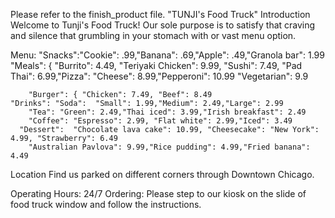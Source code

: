 Please refer to the finish_product file.
"TUNJI's Food Truck"
Introduction
Welcome to Tunji's Food Truck! Our sole purpose is to satisfy that craving and silence that grumbling in your stomach with or vast menu option.

Menu:
"Snacks":"Cookie": .99,"Banana": .69,"Apple": .49,"Granola bar": 1.99
    "Meals": {
        "Burrito": 4.49,
        "Teriyaki Chicken": 9.99,
        "Sushi": 7.49,
        "Pad Thai": 
        6.99,"Pizza": "Cheese": 8.99,"Pepperoni": 10.99 "Vegetarian": 9.9
        
        "Burger": { "Chicken": 7.49, "Beef": 8.49
    "Drinks": "Soda":  "Small": 1.99,"Medium": 2.49,"Large": 2.99
        "Tea": "Green": 2.49,"Thai iced": 3.99,"Irish breakfast": 2.49
        "Coffee": "Espresso": 2.99, "Flat white": 2.99,"Iced": 3.49
      "Dessert":  "Chocolate lava cake": 10.99, "Cheesecake": "New York": 4.99, "Strawberry": 6.49
        "Australian Pavlova": 9.99,"Rice pudding": 4.99,"Fried banana": 4.49
    


Location
Find us parked on different corners through Downtown Chicago.

Operating Hours: 24/7
Ordering: Please step to our kiosk on the slide of food truck window and follow the instructions.




